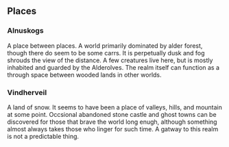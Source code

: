 ## Places

### Alnuskogs
A place between places. A world primarily dominated by alder forest, though there do seem to be some carrs. It is perpetually dusk and fog shrouds the view of the distance. A few creatures live here, but is mostly inhabited and guarded by the Alderolves. The realm itself can function as a through space between wooded lands in other worlds.

### Vindherveil
A land of snow. It seems to have been a place of valleys, hills, and mountain at some point. Occsional abandoned stone castle and ghost towns can be discovered for those that brave the world long enugh, although something almost always takes those who linger for such time. A gatway to this realm is not a predictable thing.

[Running Creatures]: # " Notes for running various creatures "

[Alderalves]: # " The primary reason behind having the alderolves as creatures and not playable species is to give you access to a mysterious wild people that have no vested interest in the affairs of others in your setting. They can get most everything they want or need in the Alnuskogs. Their primary motivation behind operating outside of their realm is to investigate only the immediate areas connected to their realm and to protect it. They will never adventure or go beyond their current course because they don't need to. That said, if you were to run an adventure revolving around an intrusion into the Alnuskogs, you could give them a more human treatment. "

[Godlike Entities]: # " Many godlike entities are unable to personally enter several planes of existence, as their power is so great that it could rip apart the plane itself, especially if multiple were to directly enter it. Therefore, they will send an avatar. A being composed of a fraction of their power (which will return when destroyed) to do their bidding and better serve as their eyes and ears. This is why some cults or servants of a deity will exist in a realm, to function on behalf of their patron and report back through prayer. 
They are categorized as Primary, Secondary, Tertiary, Greater, Lesser, and Subscended.
A god does not need to be good or moral. "

[Primary Gods]: # " The highest order of gods. Their presence on any plane except the most celstial will tear them apart, an event known as cosmological sundering. A primary god could create a subscended, lesser, greater or tertiary god if it so wished- but this requires immense energy and can have unpleasent side effects. It could also turn a non-god into such a being. Primary gods can destroy tertiary gods and more feeble beings which enter their celstial plane at whim. They cannot be concerned with anything which does not exist on a godly level. Primary gods are capable of singing cosmic songs and dreaming eternal dreams."

[Secondary Gods]: # " The second highest order of gods. Their presence could still casue a cosmological sundering. This is where many of the eldritch and primordial gods stand in the universe. Their machinations extend beyond comprehensible existence. Other gods may rever these as their own patron deity. Though they use avatars to interact with more fragile planes, these still have a habit of warping the world around them. Tension is not an optional game rule when they are involved, and must be implemented. "

[Zersus]: # " A figure who seeks to control all by way of his Xanthic Sigil- for which the spell mimics. He is patient enough not to be overly aggressive in his methods, but dislikes those that interfere with them. He operates primarily through the use of his avatar (the humanoid form which possess a large eyeball for a head and has a mane composed of colorful feathers, draped in a deep yellow duster). His overall power exceeds that of Blancocha and any of Blancocha's lessors, a fact which Blancocha despises. Despite this, he takes more gratification in operating through his avatar form. Once killed, he will take note of whatever killed the avatar form and begin to manipulate events around them before sending a regenerated avatar against them. 
Most of his power is actually held in keeping the many extraplanar god-like entities occupied by one means or another. On a very rare instance, he might aide or reward those who have managed to root out a cult revolved around an eldritch god- and might even forgive them for killing one of his avatar incarnations if they do.
Those that choose to worship him seek to have their bodies transformed by his mark, to transcend their humanity in an attempt to be closer to him and live forever.
Epithets;  
The Watcher in Yellow
Inheritor of the Heavens
Grasp of Stars
Cloaked One
Untouched by Flames
Magician of the Stars
Ancient Gazer
Shaper of Flesh
Culler of the Eldritch "

[Arazazulh]: # " A hive-mind which has acended to the point of being an eldritch god. It consumes planets with its haze, feeding the armies of its mutated servants whose form is hand shaped into one of its ''ideal forms''. It does not directly interact with others, instead allowing its servants the opportunity to overcome each world through their haze and portals. Its home realm, which contains its haze, was created by other gods as a way to placate it from consuming everything. 
Epithets;  
Breath of the Haze
The Blue Eye
The Watching Mirror
Crawling Lord
Consumer of the Deep
Invoker of Monstrocities
Demand of Rebirth
Lord of the Haze "

[Fzugah]: # " A brilliant ball of fire made sentient, it was once the sun of the only galaxy. When the other secondary gods were birthed, splitting existence into countless planes and expanding the universe an a near instantaneous flash, it become spiteful of the new order of things. Upon realizing there was an infinite existence beyond itself, it hungered to know all it could about this new paradigm. It cares little for the stability or welfare of anything else, but is no fool as to the fragility of the planes and will not personally appear where it could cause further damage.
Epithets;  
The All Consuming Flame
Cleansor of Forgotton Worlds
Eater of Minds
Consumer of the Light
Burning One
The Light of a Million Shadows
The Hope of Destruction
Bane of the Old
The One Who Thirsts of Wisdom
Drinker of Knowledge
The Elder Sun "

[Tertiary Gods]: # " The third highest order of gods. Too powerful to exist on the more fragile planes in their proper form. They can, and will, safely send an avatar on their behald to represent themselves. They may also have powerful servants of their own. Most of the relevent gods of religious pantheons will fall into this category."

[Blancocha]: # " A fiendish being that seeks to corrupt moral beings and institutions. It operates by contacting the faithful during times of doubt and by elevating the selfish. It prefers its agents to each act alone, using their isolation to make its communication (and thus grasp) easier. Though not as powerful as an eldritch deity, it seeks to rival them eventually. It is not as powerful as it thinks, but is not afraid to elevate lower beings to nearly godlike status.
Epithets;  
Bringer of lights
The sickening radiance
Tempter of the bright
Bane of Luncerun
Consuming light
The dragon in silver "
